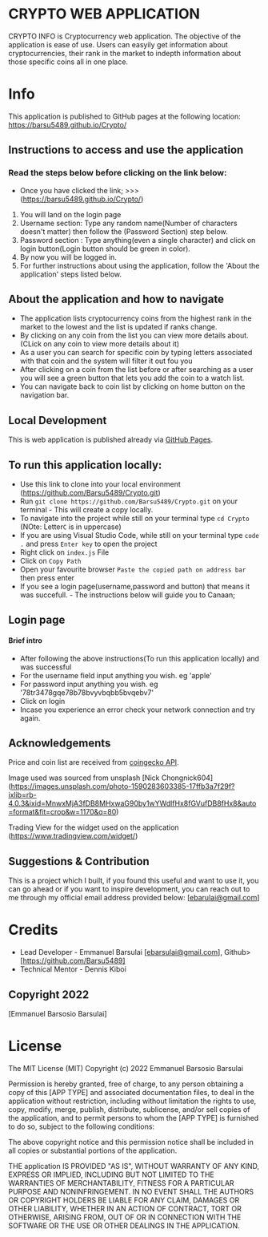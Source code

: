 # CRYPTO WEB APPLICATION
CRYPTO INFO is Cryptocurrency web application. The objective of the application is ease of use. Users can easyily get information about cryptocurrencies, their rank in the market to indepth information about those specific coins all in one place.
# Info
This application is published to GitHub pages at the following location: https://barsu5489.github.io/Crypto/


## Instructions to access and use the application
### Read the steps below before clicking on the link below:
- Once you have clicked the link; >>> (https://barsu5489.github.io/Crypto/)
1) You will land on the login page
2) Username section:
        Type any random name(Number of characters doesn't matter) then follow the (Password Section) step below.
3) Password section :
        Type anything(even a single character) and click on login button(Login button should be green in color).
4) By now you will be logged in. 
5) For further instructions about using the application, follow the 'About the application' steps listed below.
## About the application and how to navigate
- The application lists cryptocurrency coins from the highest rank in the market to the lowest and the list is updated if ranks change.
- By clicking on any coin from the list you can view more details about.(CLick on any coin to view more details about it)
- As a user you can search for specific coin by typing letters associated with that coin and the system will filter it out fou you
- After clicking on a coin from the list before or after searching as a user you will see a green button that lets you add the coin to a watch list.
- You can navigate back to coin list by clicking on home button on the navigation bar.
 
 ## Local Development

This is web application  is published already via [GitHub Pages](https://barsu5489.github.io/Crypto/).

## To run this application locally:
- Use this link to clone into your local environment (https://github.com/Barsu5489/Crypto.git)
- Run `git clone https://github.com/Barsu5489/Crypto.git` on your terminal - This will create a copy locally.
- To navigate into the project while still on your terminal type `cd Crypto` (NOte: Letter`C` is in uppercase)
- If you are using Visual Studio Code, while still on your terminal type `code .` and press `Enter key` to open the project
- Right click on `index.js` File
- Click on `Copy Path`
- Open your favourite browser `Paste the copied path on address bar` then press enter
- If you see a login page(username,password and button) that means it was succefull. - The instructions below will guide you to Canaan;

## Login page
#### Brief intro 
- After following the above instructions(To run this application locally) and was successful 
- For the username field input anything you wish. eg 'apple'
- For password input anything you wish. eg '78tr3478gqe78b78bvyvbqbb5bvqebv7'
- Click on login 
- Incase you experience an error check your network connection and try again.
## Acknowledgements
Price and coin list are received from [coingecko API](https://www.coingecko.com/api/#).

Image used was sourced from unsplash [Nick Chongnick604] (https://images.unsplash.com/photo-1590283603385-17ffb3a7f29f?ixlib=rb-4.0.3&ixid=MnwxMjA3fDB8MHxwaG90by1wYWdlfHx8fGVufDB8fHx8&auto=format&fit=crop&w=1170&q=80)

Trading View for the widget used on the application (https://www.tradingview.com/widget/)
## Suggestions & Contribution

This is a project which I built, if you found this useful and want to use it, you can go ahead or if you want to inspire development, you can reach out to me through my official email address provided below:
    [ebarulai@gmail.com]

# Credits
- Lead Developer - Emmanuel Barsulai [ebarsulai@gmail.com], Github>[https://github.com/Barsu5489]
- Technical Mentor - Dennis Kiboi 

## Copyright 2022
[Emmanuel Barsosio Barsulai]
# License
The MIT License (MIT)
Copyright (c) 2022 Emmanuel Barsosio Barsulai

Permission is hereby granted, free of charge, to any person obtaining a copy of this [APP TYPE] and associated documentation files, to deal in the application without restriction, including without limitation the rights to use, copy, modify, merge, publish, distribute, sublicense, and/or sell copies of the application, and to permit persons to whom the [APP TYPE] is furnished to do so, subject to the following conditions:

The above copyright notice and this permission notice shall be included in all copies or substantial portions of the application.

THE application IS PROVIDED "AS IS", WITHOUT WARRANTY OF ANY KIND, EXPRESS OR IMPLIED, INCLUDING BUT NOT LIMITED TO THE WARRANTIES OF MERCHANTABILITY, FITNESS FOR A PARTICULAR PURPOSE AND NONINFRINGEMENT. IN NO EVENT SHALL THE AUTHORS OR COPYRIGHT HOLDERS BE LIABLE FOR ANY CLAIM, DAMAGES OR OTHER LIABILITY, WHETHER IN AN ACTION OF CONTRACT, TORT OR OTHERWISE, ARISING FROM, OUT OF OR IN CONNECTION WITH THE SOFTWARE OR THE USE OR OTHER DEALINGS IN THE APPLICATION.
